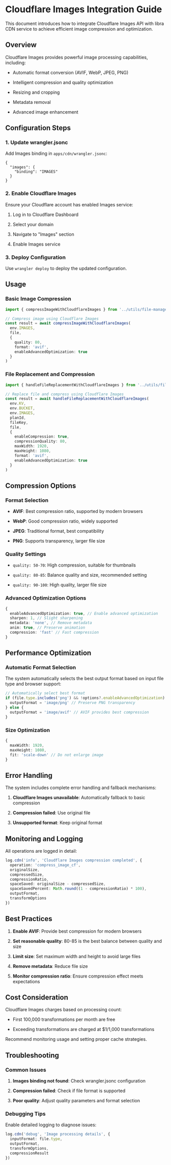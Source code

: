 # Cloudflare Images Integration Guide

This document introduces how to integrate Cloudflare Images API with libra CDN service to achieve efficient image compression and optimization.

## Overview

Cloudflare Images provides powerful image processing capabilities, including:

- Automatic format conversion (AVIF, WebP, JPEG, PNG)

- Intelligent compression and quality optimization

- Resizing and cropping

- Metadata removal

- Advanced image enhancement

## Configuration Steps

### 1. Update wrangler.jsonc

Add Images binding in `apps/cdn/wrangler.jsonc`:

```jsonc
{
  "images": {
    "binding": "IMAGES"
  }
}
```

### 2. Enable Cloudflare Images

Ensure your Cloudflare account has enabled Images service:

1. Log in to Cloudflare Dashboard

2. Select your domain

3. Navigate to "Images" section

4. Enable Images service

### 3. Deploy Configuration

Use `wrangler deploy` to deploy the updated configuration.

## Usage

### Basic Image Compression

```typescript
import { compressImageWithCloudflareImages } from '../utils/file-management'

// Compress image using Cloudflare Images
const result = await compressImageWithCloudflareImages(
  env.IMAGES,
  file,
  {
    quality: 80,
    format: 'avif',
    enableAdvancedOptimization: true
  }
)
```

### File Replacement and Compression

```typescript
import { handleFileReplacementWithCloudflareImages } from '../utils/file-management'

// Replace file and compress using Cloudflare Images
const result = await handleFileReplacementWithCloudflareImages(
  env.KV,
  env.BUCKET,
  env.IMAGES,
  planId,
  fileKey,
  file,
  {
    enableCompression: true,
    compressionQuality: 80,
    maxWidth: 1920,
    maxHeight: 1080,
    format: 'avif',
    enableAdvancedOptimization: true
  }
)
```

## Compression Options

### Format Selection

- **AVIF**: Best compression ratio, supported by modern browsers

- **WebP**: Good compression ratio, widely supported

- **JPEG**: Traditional format, best compatibility

- **PNG**: Supports transparency, larger file size

### Quality Settings

- `quality: 50-70`: High compression, suitable for thumbnails

- `quality: 80-85`: Balance quality and size, recommended setting

- `quality: 90-100`: High quality, larger file size

### Advanced Optimization Options

```typescript
{
  enableAdvancedOptimization: true, // Enable advanced optimization
  sharpen: 1, // Slight sharpening
  metadata: 'none', // Remove metadata
  anim: true, // Preserve animation
  compression: 'fast' // Fast compression
}
```

## Performance Optimization

### Automatic Format Selection

The system automatically selects the best output format based on input file type and browser support:

```typescript
// Automatically select best format
if (file.type.includes('png') && !options?.enableAdvancedOptimization) {
  outputFormat = 'image/png' // Preserve PNG transparency
} else {
  outputFormat = 'image/avif' // AVIF provides best compression
}
```

### Size Optimization

```typescript
{
  maxWidth: 1920,
  maxHeight: 1080,
  fit: 'scale-down' // Do not enlarge image
}
```

## Error Handling

The system includes complete error handling and fallback mechanisms:

1. **Cloudflare Images unavailable**: Automatically fallback to basic compression

2. **Compression failed**: Use original file

3. **Unsupported format**: Keep original format

## Monitoring and Logging

All operations are logged in detail:

```typescript
log.cdn('info', 'Cloudflare Images compression completed', {
  operation: 'compress_image_cf',
  originalSize,
  compressedSize,
  compressionRatio,
  spaceSaved: originalSize - compressedSize,
  spaceSavedPercent: Math.round((1 - compressionRatio) * 100),
  outputFormat,
  transformOptions
})
```

## Best Practices

1. **Enable AVIF**: Provide best compression for modern browsers

2. **Set reasonable quality**: 80-85 is the best balance between quality and size

3. **Limit size**: Set maximum width and height to avoid large files

4. **Remove metadata**: Reduce file size

5. **Monitor compression ratio**: Ensure compression effect meets expectations

## Cost Consideration

Cloudflare Images charges based on processing count:

- First 100,000 transformations per month are free

- Exceeding transformations are charged at $1/1,000 transformations

Recommend monitoring usage and setting proper cache strategies.

## Troubleshooting

### Common Issues

1. **Images binding not found**: Check wrangler.jsonc configuration

2. **Compression failed**: Check if file format is supported

3. **Poor quality**: Adjust quality parameters and format selection

### Debugging Tips

Enable detailed logging to diagnose issues:

```typescript
log.cdn('debug', 'Image processing details', {
  inputFormat: file.type,
  outputFormat,
  transformOptions,
  compressionResult
})
```